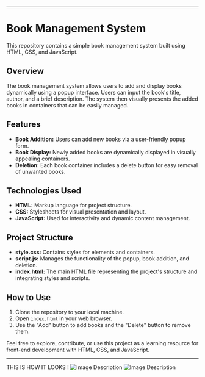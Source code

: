 
---

# Book Management System

This repository contains a simple book management system built using HTML, CSS, and JavaScript.

## Overview

The book management system allows users to add and display books dynamically using a popup interface. Users can input the book's title, author, and a brief description. The system then visually presents the added books in containers that can be easily managed.

## Features

- **Book Addition:** Users can add new books via a user-friendly popup form.
- **Book Display:** Newly added books are dynamically displayed in visually appealing containers.
- **Deletion:** Each book container includes a delete button for easy removal of unwanted books.

## Technologies Used

- **HTML:** Markup language for project structure.
- **CSS:** Stylesheets for visual presentation and layout.
- **JavaScript:** Used for interactivity and dynamic content management.

## Project Structure

- **style.css:** Contains styles for elements and containers.
- **script.js:** Manages the functionality of the popup, book addition, and deletion.
- **index.html:** The main HTML file representing the project's structure and integrating styles and scripts.

## How to Use

1. Clone the repository to your local machine.
2. Open `index.html` in your web browser.
3. Use the "Add" button to add books and the "Delete" button to remove them.

Feel free to explore, contribute, or use this project as a learning resource for front-end development with HTML, CSS, and JavaScript.

---
THIS IS HOW IT LOOKS !
![Image Description](https://drive.google.com/uc?export=download&id=16LaU8s9Bpl468MwtFEkwR0nKbiU-I0HH)
![Image Description](https://drive.google.com/uc?export=download&id=1ffNKWF9De5povhEZ9DHEHQinKTFsrcjx)

